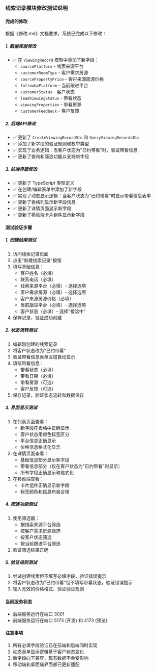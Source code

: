 ### 线索记录模块修改测试说明

#### 完成的修改

根据《修改.md》文档要求，系统已完成以下修改：

##### 1. 数据库层修改
- ✅ 在 `ViewingRecord` 模型中添加了新字段：
  - `sourcePlatform` - 线索来源平台
  - `customerRoomType` - 客户需求房源
  - `sourcePropertyPrice` - 客户来源房源价格  
  - `followUpPlatform` - 当前跟进平台
  - `customerStatus` - 客户状态
  - `leadViewingStatus` - 带看状态
  - `viewingProperties` - 带看房源
  - `customerFeedback` - 客户反馈

##### 2. 后端API修改
- ✅ 更新了 `CreateViewingRecordDto` 和 `QueryViewingRecordsDto`
- ✅ 添加了新字段的验证规则和枚举类型
- ✅ 实现了业务逻辑：当客户状态为"已约带看"时，验证带看信息
- ✅ 更新了查询和筛选功能以支持新字段

##### 3. 前端界面修改
- ✅ 更新了 TypeScript 类型定义
- ✅ 在创建/编辑表单中添加了新字段
- ✅ 实现了动态显示逻辑：当客户状态为"已约带看"时显示带看信息表单
- ✅ 更新了表格列显示新字段信息
- ✅ 更新了详情页面显示新字段
- ✅ 更新了移动端卡片组件显示新字段

#### 测试验证步骤

##### 1. 创建线索测试
1. 访问线索记录页面
2. 点击"新建线索记录"按钮
3. 填写基础信息：
   - 客户姓名（必填）
   - 联系电话（必填）
   - 线索来源平台（必填）- 选择选项
   - 客户需求房源（必填）- 选择选项
   - 客户来源房源价格（必填）
   - 当前跟进平台（必填）- 选择选项
   - 客户状态（必填）- 选择"接洽中"
4. 保存记录，验证成功创建

##### 2. 状态流转测试
1. 编辑刚创建的线索记录
2. 将客户状态改为"已约带看"
3. 验证带看信息表单区域自动显示
4. 填写带看信息：
   - 带看状态（必填）
   - 带看日期（必填）
   - 带看房源（可选）
   - 客户反馈（可选）
5. 保存记录，验证状态流转和数据保存

##### 3. 界面显示测试
1. 在列表页面查看：
   - 新字段在表格中正确显示
   - 客户状态用颜色标签区分
   - 平台信息正确显示
   - 价格信息格式化显示
2. 在详情页面查看：
   - 基础信息部分显示新字段
   - 带看信息部分（仅在客户状态为"已约带看"时显示）
   - 所有字段正确显示和格式化
3. 在移动端查看：
   - 卡片组件正确显示新字段
   - 标签颜色和信息布局合理

##### 4. 筛选功能测试
1. 使用筛选器：
   - 按线索来源平台筛选
   - 按客户需求房源筛选
   - 按客户状态筛选
   - 按当前跟进平台筛选
2. 验证筛选结果正确

##### 5. 验证规则测试
1. 尝试创建线索但不填写必填字段，验证错误提示
2. 将客户状态改为"已约带看"但不填写带看状态，验证错误提示
3. 输入无效的价格格式，验证验证规则

#### 当前服务状态
- 后端服务运行在端口 3001
- 前端服务运行在端口 5173 (开发) 和 4173 (预览)

#### 注意事项
1. 所有必填字段验证已在前端和后端同时实现
2. 动态表单显示逻辑基于客户状态变化
3. 新字段向下兼容，现有数据不会受影响
4. 移动端和桌面端界面都已更新适配 